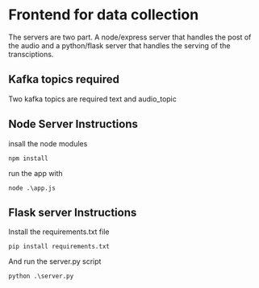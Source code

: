 # Frontend for data collection

<p>The servers are two part. A node/express server that handles the post of the audio and a python/flask server that handles the serving of the transciptions.
</p>

## Kafka topics required
Two kafka topics are required text and audio_topic

## Node Server Instructions
insall the node modules
```
npm install
```
run the app with 

```
node .\app.js
```
## Flask server Instructions
Install the requirements.txt file
```
pip install requirements.txt
```
And run the server.py script
```
python .\server.py
```
